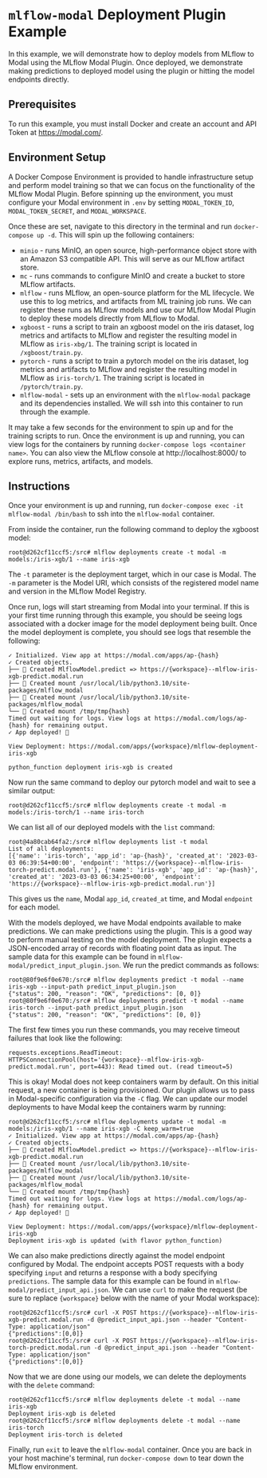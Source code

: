 # `mlflow-modal` Deployment Plugin Example

In this example, we will demonstrate how to deploy models from MLflow to Modal using the MLflow Modal Plugin. Once deployed, we demonstrate making predictions to deployed model using the plugin or hitting the model endpoints directly.

## Prerequisites

To run this example, you must install Docker and create an account and API Token at https://modal.com/.

## Environment Setup

A Docker Compose Environment is provided to handle infrastructure setup and perform model training so that we can focus on the functionality of the MLflow Modal Plugin. Before spinning up the environment, you must configure your Modal environment in `.env` by setting `MODAL_TOKEN_ID`, `MODAL_TOKEN_SECRET`, and `MODAL_WORKSPACE`.

Once these are set, navigate to this directory in the terminal and run `docker-compose up -d`. This will spin up the following containers:

* `minio` - runs MinIO, an open source, high-performance object store with an Amazon S3 compatible API. This will serve as our MLflow artifact store.
* `mc` - runs commands to configure MinIO and create a bucket to store MLflow artifacts.
* `mlflow` - runs MLflow, an open-source platform for the ML lifecycle. We use this to log metrics, and artifacts from ML training job runs. We can register these runs as MLflow models and use our MLflow Modal Plugin to deploy these models directly from MLflow to Modal.
* `xgboost` - runs a script to train an xgboost model on the iris dataset, log metrics and artifacts to MLflow and register the resulting model in MLflow as `iris-xbg/1`. The training script is located in `/xgboost/train.py`.
* `pytorch` - runs a script to train a pytorch model on the iris dataset, log metrics and artifacts to MLflow and register the resulting model in MLflow as `iris-torch/1`. The training script is located in `/pytorch/train.py`.
* `mlflow-modal` - sets up an environment with the `mlflow-modal` package and its dependencies installed. We will ssh into this container to run through the example.

It may take a few seconds for the environment to spin up and for the training scripts to run. Once the environment is up and running, you can view logs for the containers by running `docker-compose logs <container name>`. You can also view the MLflow console at http://localhost:8000/ to explore runs, metrics, artifacts, and models.

## Instructions

Once your environment is up and running, run `docker-compose exec -it mlflow-modal /bin/bash` to ssh into the `mlflow-modal` container.

From inside the container, run the following command to deploy the xgboost model:

```
root@d262cf11ccf5:/src# mlflow deployments create -t modal -m models:/iris-xgb/1 --name iris-xgb
```

The `-t` parameter is the deployment target, which in our case is Modal. The `-m` parameter is the Model URI, which consists of the registered model name and version in the MLflow Model Registry.

Once run, logs will start streaming from Modal into your terminal. If this is your first time running through this example, you should be seeing logs associated with a docker image for the model deployment being built. Once the model deployment is complete, you should see logs that resemble the following:

```
✓ Initialized. View app at https://modal.com/apps/ap-{hash}
✓ Created objects.
├── 🔨 Created MlflowModel.predict => https://{workspace}--mlflow-iris-xgb-predict.modal.run
├── 🔨 Created mount /usr/local/lib/python3.10/site-packages/mlflow_modal
├── 🔨 Created mount /usr/local/lib/python3.10/site-packages/mlflow_modal
└── 🔨 Created mount /tmp/tmp{hash}
Timed out waiting for logs. View logs at https://modal.com/logs/ap-{hash} for remaining output.
✓ App deployed! 🎉

View Deployment: https://modal.com/apps/{workspace}/mlflow-deployment-iris-xgb

python_function deployment iris-xgb is created
```

Now run the same command to deploy our pytorch model and wait to see a similar output: 

```
root@d262cf11ccf5:/src# mlflow deployments create -t modal -m models:/iris-torch/1 --name iris-torch
```

We can list all of our deployed models with the `list` command:

```
root@4a80cab64fa2:/src# mlflow deployments list -t modal
List of all deployments:
[{'name': 'iris-torch', 'app_id': 'ap-{hash}', 'created_at': '2023-03-03 06:39:54+00:00', 'endpoint': 'https://{workspace}--mlflow-iris-torch-predict.modal.run'}, {'name': 'iris-xgb', 'app_id': 'ap-{hash}', 'created_at': '2023-03-03 06:34:25+00:00', 'endpoint': 'https://{workspace}--mlflow-iris-xgb-predict.modal.run'}]
```

This gives us the `name`, Modal `app_id`, `created_at` time, and Modal `endpoint` for each model.

With the models deployed, we have Modal endpoints available to make predictions. We can make predictions using the plugin. This is a good way to perform manual testing on the model deployment. The plugin expects a JSON-encoded array of records with floating point data as input. The sample data for this example can be found in `mlflow-modal/predict_input_plugin.json`. We run the predict commands as follows:

```
root@80f9e6f0e670:/src# mlflow deployments predict -t modal --name iris-xgb --input-path predict_input_plugin.json
{"status": 200, "reason": "OK", "predictions": [0, 0]}
root@80f9e6f0e670:/src# mlflow deployments predict -t modal --name iris-torch --input-path predict_input_plugin.json
{"status": 200, "reason": "OK", "predictions": [0, 0]}
```

The first few times you run these commands, you may receive timeout failures that look like the following:

```
requests.exceptions.ReadTimeout: HTTPSConnectionPool(host='{workspace}--mlflow-iris-xgb-predict.modal.run', port=443): Read timed out. (read timeout=5)
```

This is okay! Modal does not keep containers warm by default. On this initial request, a new container is being provisioned. Our plugin allows us to pass in Modal-specific configuration via the `-C` flag. We can update our model deployments to have Modal keep the containers warm by running:

```
root@d262cf11ccf5:/src# mlflow deployments update -t modal -m models:/iris-xgb/1 --name iris-xgb -C keep_warm=true
✓ Initialized. View app at https://modal.com/apps/ap-{hash}
✓ Created objects.
├── 🔨 Created MlflowModel.predict => https://{workspace}--mlflow-iris-xgb-predict.modal.run
├── 🔨 Created mount /usr/local/lib/python3.10/site-packages/mlflow_modal
├── 🔨 Created mount /usr/local/lib/python3.10/site-packages/mlflow_modal
└── 🔨 Created mount /tmp/tmp{hash}
Timed out waiting for logs. View logs at https://modal.com/logs/ap-{hash} for remaining output.
✓ App deployed! 🎉

View Deployment: https://modal.com/apps/{workspace}/mlflow-deployment-iris-xgb
Deployment iris-xgb is updated (with flavor python_function)
```

We can also make predictions directly against the model endpoint configured by Modal. The endpoint accepts POST requests with a body specifying `input` and returns a response with a body specifying `predictions`. The sample data for this example can be found in `mlflow-modal/predict_input_api.json`. We can use `curl` to make the request (be sure to replace `{workspace}` below with the name of your Modal workspace):

```
root@d262cf11ccf5:/src# curl -X POST https://{workspace}--mlflow-iris-xgb-predict.modal.run -d @predict_input_api.json --header "Content-Type: application/json"
{"predictions":[0,0]}
root@d262cf11ccf5:/src# curl -X POST https://{workspace}--mlflow-iris-torch-predict.modal.run -d @predict_input_api.json --header "Content-Type: application/json"
{"predictions":[0,0]}
```

Now that we are done using our models, we can delete the deployments with the `delete` command:

```
root@d262cf11ccf5:/src# mlflow deployments delete -t modal --name iris-xgb
Deployment iris-xgb is deleted
root@d262cf11ccf5:/src# mlflow deployments delete -t modal --name iris-torch
Deployment iris-torch is deleted
```

Finally, run `exit` to leave the `mlflow-modal` container. Once you are back in your host machine's terminal, run `docker-compose down` to tear down the MLflow environment.

